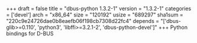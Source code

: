 +++
draft = false
title = "dbus-python 1.3.2-1"
version = "1.3.2-1"
categories = ['devel']
arch = "x86_64"
size = "120192"
usize = "689297"
sha1sum = "220c9e24726dae0b8eaefb06f198cb7308d22fc4"
depends = "['dbus-glib>=0.110', 'python3', 'libffi>=3.2.1-2', 'dbus-python-devel']"
+++
Python bindings for D-BUS